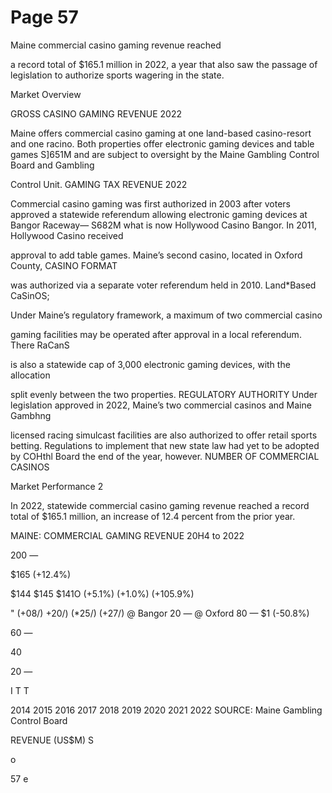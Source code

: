 # Page 57

Maine commercial casino gaming revenue reached

a record total of $165.1 million in 2022, a year that
also saw the passage of legislation to authorize sports
wagering in the state.

Market Overview

GROSS CASINO GAMING REVENUE 2022

Maine offers commercial casino gaming at one land-based casino-resort and
one racino. Both properties offer electronic gaming devices and table games S]651M
and are subject to oversight by the Maine Gambling Control Board and Gambling

Control Unit. GAMING TAX REVENUE 2022

Commercial casino gaming was first authorized in 2003 after voters approved a
statewide referendum allowing electronic gaming devices at Bangor Raceway— S682M
what is now Hollywood Casino Bangor. In 2011, Hollywood Casino received

approval to add table games. Maine’s second casino, located in Oxford County, CASINO FORMAT

was authorized via a separate voter referendum held in 2010. Land*Based CaSinOS;

Under Maine’s regulatory framework, a maximum of two commercial casino

gaming facilities may be operated after approval in a local referendum. There RaCanS

is also a statewide cap of 3,000 electronic gaming devices, with the allocation

split evenly between the two properties. REGULATORY AUTHORITY
Under legislation approved in 2022, Maine’s two commercial casinos and Maine Gambhng

licensed racing simulcast facilities are also authorized to offer retail sports
betting. Regulations to implement that new state law had yet to be adopted by COHthl Board
the end of the year, however.
NUMBER OF COMMERCIAL CASINOS

Market Performance 2

In 2022, statewide commercial casino gaming revenue reached a record total of
$165.1 million, an increase of 12.4 percent from the prior year.

MAINE: COMMERCIAL GAMING REVENUE
20H4 to 2022

200 —

$165
(+12.4%)

$144 $145 $141O
(+5.1%) (+1.0%) (+105.9%)

" (+08/) +20/) (*25/) (+27/)
@ Bangor
20 —
@ Oxford
80 — $1
(-50.8%)

60 —

40

20 —

I T T

2014 2015 2016 2017 2018 2019 2020 2021 2022
SOURCE: Maine Gambling Control Board

REVENUE (US$M)
S

o

57
e
